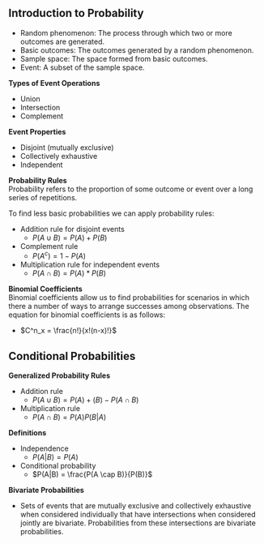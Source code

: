 ## Introduction to Probability
- Random phenomenon: The process through which two or more outcomes are generated.
- Basic outcomes: The outcomes generated by a random phenomenon.
- Sample space: The space formed from basic outcomes.
- Event: A subset of the sample space.

**Types of Event Operations**
- Union
- Intersection
- Complement

**Event Properties**
- Disjoint (mutually exclusive)
- Collectively exhaustive
- Independent

**Probability Rules**  
Probability refers to the proportion of some outcome or event over a long series of repetitions.

To find less basic probabilities we can apply probability rules:
- Addition rule for disjoint events
	- $P(A \cup B) = P(A) + P(B)$
- Complement rule
	- $P(A^c) = 1 - P(A)$
- Multiplication rule for independent events
	- $P(A \cap B) = P(A)*P(B)$

**Binomial Coefficients**  
Binomial coefficients allow us to find probabilities for scenarios in which there a number of ways to arrange successes among observations. The equation for binomial coefficients is as follows:
- $C^n_x = \frac{n!}{x!(n-x)!}$

## Conditional Probabilities
**Generalized Probability Rules**
- Addition rule
	- $P(A \cup B) = P(A) + (B) - P(A \cap B)$
- Multiplication rule
	- $P(A \cap B) = P(A)P(B | A)$

**Definitions**
- Independence
	- $P(A|B) = P(A)$
- Conditional probability
	- $P(A|B) = \frac{P(A \cap B)}{P(B)}$

**Bivariate Probabilities**
- Sets of events that are mutually exclusive and collectively exhaustive when considered individually that have intersections when considered jointly are bivariate. Probabilities from these intersections are bivariate probabilities.


